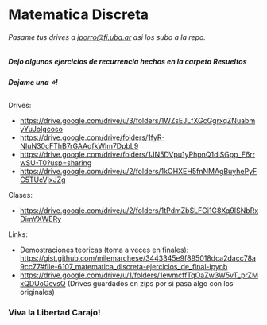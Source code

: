 # Matematica Discreta
###### Pasame tus drives a jporro@fi.uba.ar asi los subo a la repo.
##### Dejo algunos ejercicios de recurrencia hechos en la carpeta Resueltos
##### Dejame una ⭐!

Drives:
* https://drive.google.com/drive/u/3/folders/1WZsEJLfXGcGgrxqZNuabmyYuJoIgcoso
* https://drive.google.com/drive/folders/1fyR-NIuN30cFThB7rGAAqfkWlm7DpbL9
* https://drive.google.com/drive/folders/1JN5DVpu1yPhpnQ1diSGpp_F6rrwSU-T0?usp=sharing
* https://drive.google.com/drive/u/2/folders/1kOHXEH5fnNMAgBuyhePyFC5TUcVjxJZg

Clases:
* https://drive.google.com/drive/u/2/folders/1tPdmZbSLFGi1G8Xq9ISNbRxDimYXWERy

Links:
* Demostraciones teoricas (toma a veces en finales): https://gist.github.com/milemarchese/3443345e9f895018dca2dacc78a9cc77#file-6107_matematica_discreta-ejercicios_de_final-ipynb 
* https://drive.google.com/drive/u/1/folders/1ewmcffTqOaZw3W5vT_prZMxQDUoGcvsQ (Drives guardados en zips por si pasa algo con los originales)

### Viva la Libertad Carajo!
